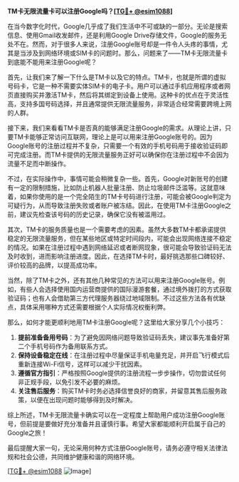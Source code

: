 **TM卡无限流量卡可以注册Google吗？[[TG💪+ @esim1088](https://t.me/s/esim1088)]**

在当今数字化时代，Google几乎成了我们生活中不可或缺的一部分。无论是搜索信息、使用Gmail收发邮件，还是利用Google Drive存储文件，Google的服务无处不在。然而，对于很多人来说，注册Google账号却是一件令人头疼的事情，尤其是当涉及到网络环境或SIM卡的问题时。那么，问题来了——TM卡无限流量卡到底能不能用来注册Google呢？

首先，让我们来了解一下什么是TM卡以及它的特点。TM卡，也就是所谓的虚拟号码卡，它是一种不需要实体SIM卡的电子卡。用户可以通过手机应用程序或者网页直接购买并激活TM卡，然后将其绑定到设备上使用。这种卡的优点在于灵活性高，支持多国号码选择，并且通常提供无限流量服务，非常适合经常需要跨境上网的人群。

接下来，我们来看看TM卡是否真的能够满足注册Google的需求。从理论上讲，只要TM卡能够正常访问互联网，理论上是可以用来注册Google账号的。因为Google账号的注册过程并不复杂，只需要一个有效的手机号码用于接收验证码即可完成注册。而TM卡提供的无限流量服务正好可以确保你在注册过程中不会因为流量不足而中断操作。

不过，在实际操作中，事情可能会稍微复杂一些。首先，Google对新账号的创建有一定的限制措施，比如防止机器人批量注册、防止垃圾邮件泛滥等。这就意味着，如果你使用的是一个完全陌生的TM卡号码进行注册，可能会被Google判定为可疑行为，从而导致注册失败或者账户被冻结。因此，在使用TM卡注册Google之前，建议先检查该号码的历史记录，确保它没有被滥用过。

其次，TM卡的服务质量也是一个需要考虑的因素。虽然大多数TM卡都承诺提供稳定的无限流量服务，但在某些地区或特定时间段内，可能会出现网络连接不稳定的情况。如果在注册过程中遇到网络延迟或者断网现象，很可能会导致验证码无法及时收到，进而影响注册进度。因此，在选择TM卡时，最好挑选那些口碑较好、评价较高的品牌，以提高成功率。

当然，除了TM卡之外，还有其他几种常见的方法可以用来注册Google账号。例如，有些人会选择使用国内运营商提供的国际漫游套餐，通过境外拨打的方式获取验证码；也有人会借助第三方代理服务器绕过地域限制。不过这些方法各有优缺点，具体采用哪种方式还需要根据个人实际情况权衡利弊。

那么，如何才能更顺利地用TM卡注册Google呢？这里给大家分享几个小技巧：

1. **提前准备备用号码**：为了避免因网络问题导致验证码丢失，建议事先准备好第二个手机号码作为备用联系方式。
2. **保持设备稳定在线**：在注册过程中尽量保证手机电量充足，并开启飞行模式后重新连接Wi-Fi信号，这样可以减少干扰因素。
3. **遵循官方指引**：严格按照Google提供的注册流程一步步操作，切勿尝试任何非正规手段，以免引发不必要的麻烦。
4. **关注售后服务**：购买TM卡时务必选择信誉良好的商家，并留意其售后服务政策，以便在出现问题时能够得到及时解决。

综上所述，TM卡无限流量卡确实可以在一定程度上帮助用户成功注册Google账号，但前提是要做好充分准备并且谨慎行事。希望大家都能顺利开启属于自己的Google之旅！

最后提醒大家一句，无论采用何种方式注册Google账号，请务必遵守相关法律法规和社会公德，共同维护健康和谐的网络环境。

[[TG💪+ @esim1088](https://t.me/s/esim1088) ![Image](https://i.postimg.cc/4NQfJmqS/Snipaste-2025-05-13-00-14-12.png)]